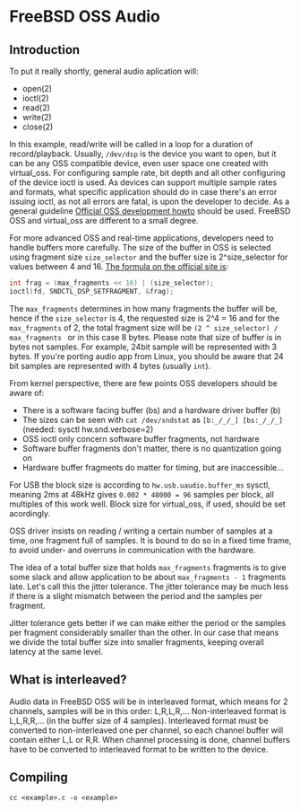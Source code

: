 # FreeBSD OSS Audio

## Introduction

To put it really shortly, general audio aplication will:
* open(2)
* ioctl(2)
* read(2)
* write(2)
* close(2)

In this example, read/write will be called in a loop for a duration of
record/playback. Usually, `/dev/dsp` is the device you want to open, but it
can be any OSS compatible device, even user space one created with virtual_oss.
For configuring sample rate, bit depth and all other configuring of the device
ioctl is used. As devices can support multiple sample rates and formats, what
specific application should do in case there's an error issuing ioctl, as not
all errors are fatal, is upon the developer to decide. As a general guideline
[Official OSS development howto](http://manuals.opensound.com/developer/DSP.html)
should be used. FreeBSD OSS and virtual_oss are different to a small degree.

For more advanced OSS and real-time applications, developers need to handle
buffers more carefully. The size of the buffer in OSS is selected using fragment
size `size_selector` and the buffer size is 2^size_selector for values between
4 and 16.
[The formula on the official site is](http://manuals.opensound.com/developer/SNDCTL_DSP_SETFRAGMENT.html):
```C
int frag = (max_fragments << 16) | (size_selector);
ioctl(fd, SNDCTL_DSP_SETFRAGMENT, &frag);
```
The `max_fragments` determines in how many fragments the buffer will be, hence
if the `size_selector` is 4, the requested size is 2^4 = 16 and for the
`max_fragments` of 2, the total fragment size will be
`(2 ^ size_selector) / max_fragments ` or in this case 8 bytes. Please note
that size of buffer is in bytes not samples. For example, 24bit sample will be
represented with 3 bytes. If you're porting audio app from Linux, you should
be aware that 24 bit samples are represented with 4 bytes (usually `int`).

From kernel perspective, there are few points OSS developers should be aware of:
 * There is a software facing buffer (bs) and a hardware driver buffer (b)
 * The sizes can be seen with `cat /dev/sndstat` as `[b:_/_/_] [bs:_/_/_]` (needed: sysctl hw.snd.verbose=2)
 * OSS ioctl only concern software buffer fragments, not hardware
 * Software buffer fragments don't matter, there is no quantization going on
 * Hardware buffer fragments do matter for timing, but are inaccessible...

For USB the block size is according to `hw.usb.uaudio.buffer_ms` sysctl, meaning
2ms at 48kHz gives `0.002 * 48000 = 96` samples per block, all multiples of this
work well. Block size for virtual_oss, if used, should be set acordingly.

OSS driver insists on reading / writing a certain number of samples at a time,
one fragment full of samples. It is bound to do so in a fixed time frame, to
avoid under- and overruns in communication with the hardware.

The idea of a total buffer size that holds `max_fragments` fragments is
to give some slack and allow application to be about `max_fragments - 1`
fragments late. Let's call this the jitter tolerance. The jitter tolerance may
be much less if there is a slight mismatch between the period and the samples
per fragment.

Jitter tolerance gets better if we can make either the period or the samples
per fragment considerably smaller than the other. In our case that means we
divide the total buffer size into smaller fragments, keeping overall latency
at the same level.


## What is interleaved?
Audio data in FreeBSD OSS will be in interleaved format, which means for 2
channels, samples will be in this order: L,R,L,R,... Non-interleaved format
is L,L,R,R,... (in the buffer size of 4 samples). Interleaved format must be
converted to non-interleaved one per channel, so each channel buffer will
contain either L,L or R,R. When channel processing is done, channel buffers
have to be converted to interleaved format to be written to the device.


## Compiling

```
cc <example>.c -o <example>
```
